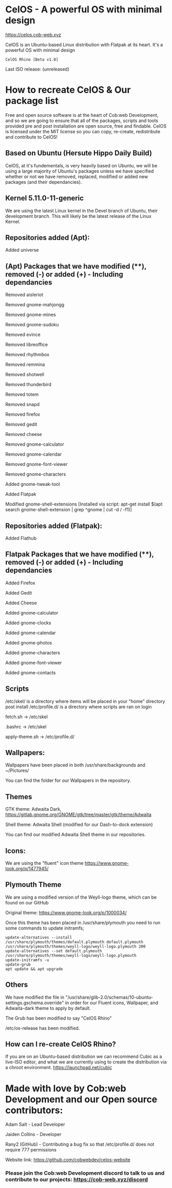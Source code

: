 # CelOS - A powerful OS with minimal design
https://celos.cob-web.xyz

CelOS is an Ubuntu-based Linux distribution with Flatpak at its heart. It's a powerful OS with minimal design

`CelOS Rhino [Beta v1.0]`

Last ISO release: (unreleased)

# How to recreate CelOS & Our package list

Free and open source software is at the heart of Cob:web Development, and so we are going to ensure that all of the packages, scripts and tools provided pre and post installation are open source, free and findable. CelOS is licensed under the MIT license so you can copy, re-create, redistribute and contribute to CelOS!

## Based on Ubuntu (Hersute Hippo Daily Build)

CelOS, at it's fundementals, is very heavily based on Ubuntu, we will be using a large majority of Ubuntu's packages unless we have specified whether or not we have removed, replaced, modified or added new packages (and their dependancies).

## Kernel 5.11.0-11-generic

We are using the latest Linux kernel in the Devel branch of Ubuntu, their development branch. This will likely be the latest release of the Linux Kernel.

## Repositories added (Apt):
Added universe

## (Apt) Packages that we have modified (**), removed (-) or added (+) - Including dependancies

Removed aisleriot

Removed gnome-mahjongg

Removed gnome-mines

Removed gnome-sudoku

Removed evince

Removed libreoffice

Removed rhythmbox

Removed remmina

Removed shotwell

Removed thunderbird

Removed totem

Removed snapd

Removed firefox

Removed gedit

Removed cheese

Removed gnome-calculator

Removed gnome-calendar

Removed gnome-font-viewer

Removed gnome-characters

Added gnome-tweak-tool

Added Flatpak

Modified gnome-shell-extensions [Installed via script: apt-get install $(apt search gnome-shell-extension | grep ^gnome | cut -d / -f1)]

## Repositories added (Flatpak):
Added Flathub

## Flatpak Packages that we have modified (**), removed (-) or added (+) - Including dependancies

Added Firefox

Added Gedit

Added Cheese

Added gnome-calculator

Added gnome-clocks

Added gnome-calendar

Added gnome-photos

Added gnome-characters

Added gnome-font-viewer

Added gnome-contacts

## Scripts

/etc/skel/ is a directory where items will be placed in your "home" directory post install
/etc/profile.d/ is a directory where scripts are ran on login

fetch.sh -> /etc/skel

.bashrc -> /etc/skel

apply-theme.sh -> /etc/profile.d/

## Wallpapers:
Wallpapers have been placed in both /usr/share/backgrounds and ~/Pictures/

You can find the folder for our Wallpapers in the repository.

## Themes

GTK theme: Adwaita Dark,
https://gitlab.gnome.org/GNOME/gtk/tree/master/gtk/theme/Adwaita

Shell theme: Adwaita Shell (modified for our Dash-to-dock extension)

You can find our modified Adwaita Shell theme in our repositories.

## Icons:

We are using the "fluent" icon theme
https://www.gnome-look.org/p/1477945/

## Plymouth Theme

We are using a modified version of the Weyll-logo theme, which can be found on our GitHub

Original theme: https://www.gnome-look.org/p/1000034/

Once this theme has been placed in /usr/share/plymouth you need to run some commands to update initramfs;

```
update-alternatives --install /usr/share/plymouth/themes/default.plymouth default.plymouth /usr/share/plymouth/themes/weyll-logo/weyll-logo.plymouth 200
update-alternatives --set default.plymouth /usr/share/plymouth/themes/weyll-logo/weyll-logo.plymouth
update-initramfs -u
update-grub
apt update && apt upgrade
```


## Others

We have modified the file in "/usr/share/glib-2.0/schemas/10-ubuntu-settings.gschema.override" in order for our Fluent icons, Wallpaper, and Adwaita-dark theme to apply by default.

The Grub has been modified to say "CelOS Rhino"

/etc/os-release has been modified.

## How can I re-create CelOS Rhino? 

If you are on an Ubuntu-based distribution we can recommend Cubic as a live-ISO editor, and what we are currently using to create the distribution via a chroot environment.
https://launchpad.net/cubic

# Made with love by Cob:web Development and our Open source contributors:

Adam Salt - Lead Developer

Jaiden Collins - Developer

Rany2 (GitHub) - Contributing a bug fix so that /etc/profile.d/ does not require 777 permissions

Website link: https://github.com/cobwebdev/celos-website

### Please join the Cob:web Development discord to talk to us and contribute to our projects: https://cob-web.xyz/discord

